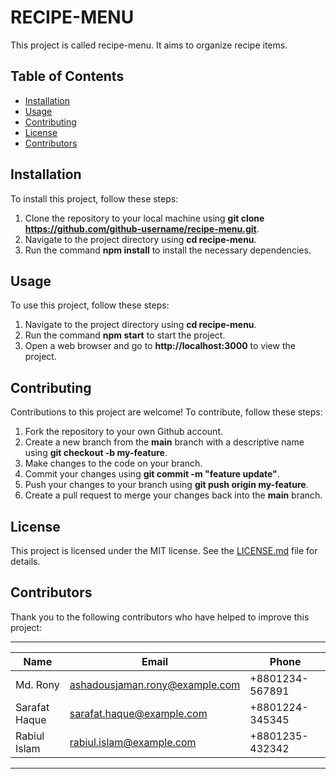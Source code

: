 # RECIPE-MENU
This project is called recipe-menu. It aims to organize recipe items.
## Table of Contents
- [Installation](#installation)
- [Usage](#usage)
- [Contributing](#contributing)
- [License](#license)
- [Contributors](#contributors)
## Installation
To install this project, follow these steps:
1. Clone the repository to your local machine using __git clone https://github.com/github-username/recipe-menu.git__.
2. Navigate to the project directory using __cd recipe-menu__.
3. Run the command __npm install__ to install the necessary dependencies.
## Usage
To use this project, follow these steps:
1. Navigate to the project directory using __cd recipe-menu__.
2. Run the command __npm start__ to start the project.
3. Open a web browser and go to __http://localhost:3000__ to view the project.
## Contributing
Contributions to this project are welcome! To contribute, follow these steps:
1. Fork the repository to your own Github account.
2. Create a new branch from the __main__ branch with a descriptive name using __git checkout -b my-feature__.
3. Make changes to the code on your branch.
4. Commit your changes using __git commit -m "feature update"__.
5. Push your changes to your branch using __git push origin my-feature__.
6. Create a pull request to merge your changes back into the __main__ branch.
## License
This project is licensed under the MIT license. See the [LICENSE.md]() file for details.
## Contributors
Thank you to the following contributors who have helped to improve this project:

------------------------
| Name        | Email | Phone |
|-------------|-------|-------
| Md. Rony    | ashadousjaman.rony@example.com | +8801234-567891 |
| Sarafat Haque    | sarafat.haque@example.com | +8801224-345345 |
| Rabiul Islam    | rabiul.islam@example.com | +8801235-432342 |
--------------------

